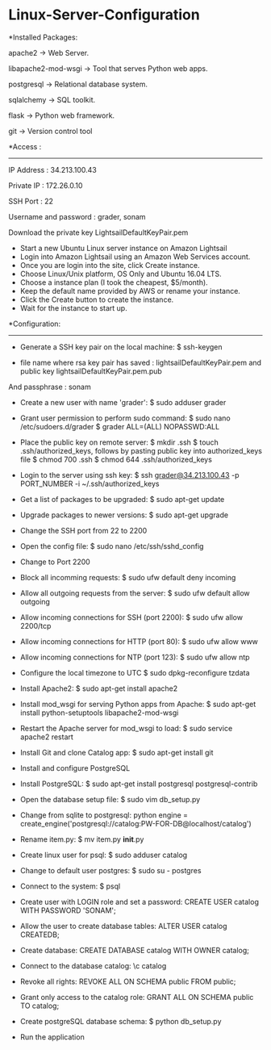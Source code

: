 # Linux-Server-Configuration

*Installed Packages:

apache2 -> Web Server.

libapache2-mod-wsgi -> Tool that serves Python web apps.

postgresql -> Relational database system.

sqlalchemy -> SQL toolkit.

flask -> Python web framework.

git -> Version control tool

 *Access :
 _________
 IP Address : 34.213.100.43

 Private IP : 172.26.0.10
 
 SSH Port : 22
 
 Username and password : grader, sonam
 
 Download the private key LightsailDefaultKeyPair.pem
 
 
 
 * Start a new Ubuntu Linux server instance on Amazon Lightsail
* Login into Amazon Lightsail using an Amazon Web Services account.
* Once you are login into the site, click Create instance.
* Choose Linux/Unix platform, OS Only and Ubuntu 16.04 LTS.
* Choose a instance plan (I took the cheapest, $5/month).
* Keep the default name provided by AWS or rename your instance.
* Click the Create button to create the instance.
* Wait for the instance to start up.

 *Configuration:
 ________________
 
 * Generate a SSH key pair on the local machine:
   $ ssh-keygen 
   
 *  file name where rsa key pair has saved : lightsailDefaultKeyPair.pem and public key lightsailDefaultKeyPair.pem.pub
   
   And passphrase : sonam

* Create a new user with name 'grader':
  $ sudo adduser grader
  
* Grant user permission to perform sudo command:
  $ sudo nano /etc/sudoers.d/grader
  $ grader ALL=(ALL) NOPASSWD:ALL 

* Place the public key on remote server:
  $ mkdir .ssh
  $ touch .ssh/authorized_keys, follows by pasting public key into authorized_keys file
  $ chmod 700 .ssh
  $ chmod 644 .ssh/authorized_keys
  
* Login to the server using ssh key:
  $ ssh grader@34.213.100.43 -p PORT_NUMBER -i ~/.ssh/authorized_keys
  
* Get a list of packages to be upgraded:
  $ sudo apt-get update
* Upgrade packages to newer versions:
  $ sudo apt-get upgrade
* Change the SSH port from 22 to 2200
* Open the config file:
  $ sudo nano /etc/ssh/sshd_config
* Change to Port 2200

* Block all incomming requests:
  $ sudo ufw default deny incoming
* Allow all outgoing requests from the server:
  $ sudo ufw default allow outgoing
* Allow incoming connections for SSH (port 2200):
  $ sudo ufw allow 2200/tcp
* Allow incoming connections for HTTP (port 80):
  $ sudo ufw allow www
* Allow incoming connections for NTP (port 123):
  $ sudo ufw allow ntp
  
* Configure the local timezone to UTC
  $ sudo dpkg-reconfigure tzdata   
  
* Install Apache2:
  $ sudo apt-get install apache2
* Install mod_wsgi for serving Python apps from Apache:
  $ sudo apt-get install python-setuptools libapache2-mod-wsgi
* Restart the Apache server for mod_wsgi to load:
  $ sudo service apache2 restart

* Install Git and clone Catalog app:
  $ sudo apt-get install git 
* Install and configure PostgreSQL

* Install PostgreSQL:
  $ sudo apt-get install postgresql postgresql-contrib
  
* Open the database setup file:
  $ sudo vim db_setup.py
* Change from sqlite to postgresql:
  python engine = create_engine('postgresql://catalog:PW-FOR-DB@localhost/catalog')
* Rename item.py: 
  $ mv item.py __init__.py
* Create linux user for psql:
  $ sudo adduser catalog
* Change to default user postgres:
  $ sudo su - postgres
* Connect to the system:
  $ psql
* Create user with LOGIN role and set a password:
  CREATE USER catalog WITH PASSWORD 'SONAM';
* Allow the user to create database tables:
  ALTER USER catalog CREATEDB;
* Create database:
  CREATE DATABASE catalog WITH OWNER catalog;
* Connect to the database catalog:
  \c catalog
* Revoke all rights:
  REVOKE ALL ON SCHEMA public FROM public;
* Grant only access to the catalog role:
  GRANT ALL ON SCHEMA public TO catalog;
* Create postgreSQL database schema:
  $ python db_setup.py
* Run the application 

